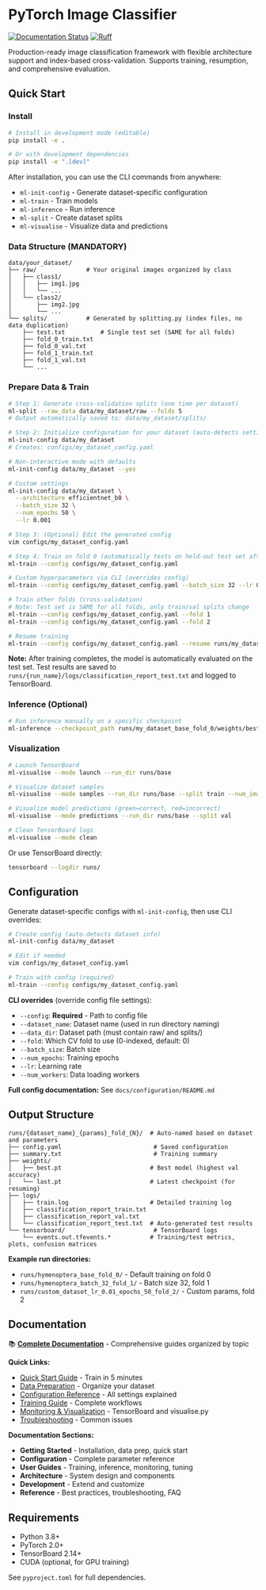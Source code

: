 # PyTorch Image Classifier

[![Documentation Status](https://readthedocs.org/projects/nnclassification/badge/?version=latest)](https://nnclassification.readthedocs.io/en/latest/)
[![Ruff](https://img.shields.io/endpoint?url=https://raw.githubusercontent.com/astral-sh/ruff/main/assets/badge/v2.json)](https://github.com/astral-sh/ruff)

Production-ready image classification framework with flexible architecture support and index-based cross-validation. Supports training, resumption, and comprehensive evaluation.

## Quick Start

### Install
```bash
# Install in development mode (editable)
pip install -e .

# Or with development dependencies
pip install -e ".[dev]"
```

After installation, you can use the CLI commands from anywhere:
- `ml-init-config` - Generate dataset-specific configuration
- `ml-train` - Train models
- `ml-inference` - Run inference
- `ml-split` - Create dataset splits
- `ml-visualise` - Visualize data and predictions

### Data Structure (MANDATORY)

```
data/your_dataset/
├── raw/              # Your original images organized by class
│   ├── class1/
│   │   ├── img1.jpg
│   │   └── ...
│   └── class2/
│       ├── img2.jpg
│       └── ...
└── splits/           # Generated by splitting.py (index files, no data duplication)
    ├── test.txt          # Single test set (SAME for all folds)
    ├── fold_0_train.txt
    ├── fold_0_val.txt
    ├── fold_1_train.txt
    ├── fold_1_val.txt
    └── ...
```

### Prepare Data & Train
```bash
# Step 1: Generate cross-validation splits (one time per dataset)
ml-split --raw_data data/my_dataset/raw --folds 5
# Output automatically saved to: data/my_dataset/splits/

# Step 2: Initialize configuration for your dataset (auto-detects settings)
ml-init-config data/my_dataset
# Creates: configs/my_dataset_config.yaml

# Non-interactive mode with defaults
ml-init-config data/my_dataset --yes

# Custom settings
ml-init-config data/my_dataset \
  --architecture efficientnet_b0 \
  --batch_size 32 \
  --num_epochs 50 \
  --lr 0.001

# Step 3: (Optional) Edit the generated config
vim configs/my_dataset_config.yaml

# Step 4: Train on fold 0 (automatically tests on held-out test set after training)
ml-train --config configs/my_dataset_config.yaml

# Custom hyperparameters via CLI (overrides config)
ml-train --config configs/my_dataset_config.yaml --batch_size 32 --lr 0.01

# Train other folds (cross-validation)
# Note: Test set is SAME for all folds, only train/val splits change
ml-train --config configs/my_dataset_config.yaml --fold 1
ml-train --config configs/my_dataset_config.yaml --fold 2

# Resume training
ml-train --config configs/my_dataset_config.yaml --resume runs/my_dataset_fold_0/weights/last.pt
```

**Note:** After training completes, the model is automatically evaluated on the test set. Test results are saved to `runs/{run_name}/logs/classification_report_test.txt` and logged to TensorBoard.

### Inference (Optional)
```bash
# Run inference manually on a specific checkpoint
ml-inference --checkpoint_path runs/my_dataset_base_fold_0/weights/best.pt
```

### Visualization

```bash
# Launch TensorBoard
ml-visualise --mode launch --run_dir runs/base

# Visualize dataset samples
ml-visualise --mode samples --run_dir runs/base --split train --num_images 16

# Visualize model predictions (green=correct, red=incorrect)
ml-visualise --mode predictions --run_dir runs/base --split val

# Clean TensorBoard logs
ml-visualise --mode clean
```

Or use TensorBoard directly:
```bash
tensorboard --logdir runs/
```

## Configuration

Generate dataset-specific configs with `ml-init-config`, then use CLI overrides:
```bash
# Create config (auto-detects dataset info)
ml-init-config data/my_dataset

# Edit if needed
vim configs/my_dataset_config.yaml

# Train with config (required)
ml-train --config configs/my_dataset_config.yaml
```

**CLI overrides** (override config file settings):
- `--config`: **Required** - Path to config file
- `--dataset_name`: Dataset name (used in run directory naming)
- `--data_dir`: Dataset path (must contain raw/ and splits/)
- `--fold`: Which CV fold to use (0-indexed, default: 0)
- `--batch_size`: Batch size
- `--num_epochs`: Training epochs
- `--lr`: Learning rate
- `--num_workers`: Data loading workers

**Full config documentation:** See `docs/configuration/README.md`

## Output Structure
```
runs/{dataset_name}_{params}_fold_{N}/  # Auto-named based on dataset and parameters
├── config.yaml                          # Saved configuration
├── summary.txt                          # Training summary
├── weights/
│   ├── best.pt                         # Best model (highest val accuracy)
│   └── last.pt                         # Latest checkpoint (for resuming)
├── logs/
│   ├── train.log                       # Detailed training log
│   ├── classification_report_train.txt
│   ├── classification_report_val.txt
│   └── classification_report_test.txt  # Auto-generated test results
└── tensorboard/                         # TensorBoard logs
    └── events.out.tfevents.*           # Training/test metrics, plots, confusion matrices
```

**Example run directories:**
- `runs/hymenoptera_base_fold_0/` - Default training on fold 0
- `runs/hymenoptera_batch_32_fold_1/` - Batch size 32, fold 1
- `runs/custom_dataset_lr_0.01_epochs_50_fold_2/` - Custom params, fold 2

## Documentation

📚 **[Complete Documentation](docs/README.md)** - Comprehensive guides organized by topic

**Quick Links:**
- [Quick Start Guide](docs/getting-started/quick-start.md) - Train in 5 minutes
- [Data Preparation](docs/getting-started/data-preparation.md) - Organize your dataset
- [Configuration Reference](docs/configuration/README.md) - All settings explained
- [Training Guide](docs/user-guides/training.md) - Complete workflows
- [Monitoring & Visualization](docs/user-guides/monitoring.md) - TensorBoard and visualise.py
- [Troubleshooting](docs/reference/troubleshooting.md) - Common issues

**Documentation Sections:**
- **Getting Started** - Installation, data prep, quick start
- **Configuration** - Complete parameter reference
- **User Guides** - Training, inference, monitoring, tuning
- **Architecture** - System design and components
- **Development** - Extend and customize
- **Reference** - Best practices, troubleshooting, FAQ

## Requirements

- Python 3.8+
- PyTorch 2.0+
- TensorBoard 2.14+
- CUDA (optional, for GPU training)

See `pyproject.toml` for full dependencies.
